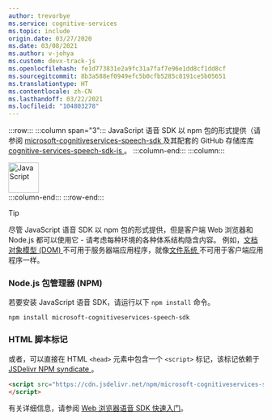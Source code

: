 ```yaml
---
author: trevorbye
ms.service: cognitive-services
ms.topic: include
origin.date: 03/27/2020
ms.date: 03/08/2021
ms.author: v-johya
ms.custom: devx-track-js
ms.openlocfilehash: fe1d773831e2a9fc31a7faf7e96e1dd8cf1dd8cf
ms.sourcegitcommit: 8b3a588ef0949efc5b0cfb5285c8191ce5b05651
ms.translationtype: HT
ms.contentlocale: zh-CN
ms.lasthandoff: 03/22/2021
ms.locfileid: "104803278"
---
```

:::row:::
    :::column span="3":::
        JavaScript 语音 SDK 以 npm 包的形式提供（请参阅 <a href="https://www.npmjs.com/package/microsoft-cognitiveservices-speech-sdk" target="_blank">microsoft-cognitiveservices-speech-sdk </a> 及其配套的 GitHub 存储库库 <a href="https://github.com/Microsoft/cognitive-services-speech-sdk-js" target="_blank">cognitive-services-speech-sdk-js </a>。
    :::column-end:::
    :::column:::
        <br>
        <div class="icon is-large">
            <img alt="JavaScript" src="https://docs.microsoft.com/media/logos/logo_js.svg"  width="60px">
        </div>
    :::column-end:::
:::row-end:::

> [!TIP]
> 尽管 JavaScript 语音 SDK 以 npm 包的形式提供，但是客户端 Web 浏览器和 Node.js 都可以使用它 - 请考虑每种环境的各种体系结构隐含内容。 例如，<a href="https://en.wikipedia.org/wiki/Document_Object_Model" target="_blank">文档对象模型 (DOM) </a> 不可用于服务器端应用程序，就像<a href="https://nodejs.org/api/fs.html" target="_blank">文件系统 </a> 不可用于客户端应用程序一样。

### <a name="nodejs-package-manager-npm"></a>Node.js 包管理器 (NPM)

若要安装 JavaScript 语音 SDK，请运行以下 `npm install` 命令。

```nodejs
npm install microsoft-cognitiveservices-speech-sdk
```

### <a name="html-script-tag"></a>HTML 脚本标记

或者，可以直接在 HTML `<head>` 元素中包含一个 `<script>` 标记，该标记依赖于 <a href="https://www.jsdelivr.com/package/npm/microsoft-cognitiveservices-speech-sdk" target="_blank">JSDelivr  NPM syndicate </a>。

```html
<script src="https://cdn.jsdelivr.net/npm/microsoft-cognitiveservices-speech-sdk@latest/distrib/browser/microsoft.cognitiveservices.speech.sdk.bundle-min.js">
</script>
```

有关详细信息，请参阅 <a href="https://github.com/Azure-Samples/cognitive-services-speech-sdk/tree/master/quickstart/javascript/browser" target="_blank">Web 浏览器语音 SDK 快速入门</a>。

